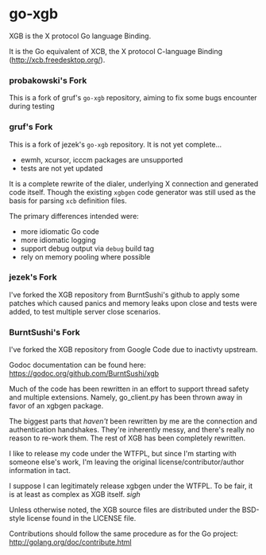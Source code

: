 # go-xgb

XGB is the X protocol Go language Binding.

It is the Go equivalent of XCB, the X protocol C-language Binding
(http://xcb.freedesktop.org/).

### probakowski's Fork
This is a fork of gruf's `go-xgb` repository, aiming to fix some bugs encounter during testing

### gruf's Fork

This is a fork of jezek's `go-xgb` repository. It is not yet complete... 
- ewmh, xcursor, icccm packages are unsupported
- tests are not yet updated

It is a complete rewrite of the dialer, underlying X connection and generated
code itself. Though the existing `xgbgen` code generator was still used as the
basis for parsing `xcb` definition files.

The primary differences intended were:
- more idiomatic Go code
- more idiomatic logging
- support debug output via `debug` build tag
- rely on memory pooling where possible

### jezek's Fork

I've forked the XGB repository from BurntSushi's github to apply some
patches which caused panics and memory leaks upon close and tests were added,
to test multiple server close scenarios.

### BurntSushi's Fork

I've forked the XGB repository from Google Code due to inactivty upstream.

Godoc documentation can be found here:
https://godoc.org/github.com/BurntSushi/xgb

Much of the code has been rewritten in an effort to support thread safety
and multiple extensions. Namely, go_client.py has been thrown away in favor
of an xgbgen package.

The biggest parts that *haven't* been rewritten by me are the connection and
authentication handshakes. They're inherently messy, and there's really no
reason to re-work them. The rest of XGB has been completely rewritten.

I like to release my code under the WTFPL, but since I'm starting with someone
else's work, I'm leaving the original license/contributor/author information
in tact.

I suppose I can legitimately release xgbgen under the WTFPL. To be fair, it is
at least as complex as XGB itself. *sigh*

Unless otherwise noted, the XGB source files are distributed
under the BSD-style license found in the LICENSE file.

Contributions should follow the same procedure as for the Go project:
http://golang.org/doc/contribute.html

